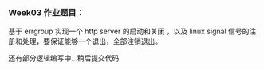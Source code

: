 ### Week03 作业题目：
基于 errgroup 实现一个 http server 的启动和关闭 ，以及 linux signal 信号的注册和处理，要保证能够一个退出，全部注销退出。

还有部分逻辑编写中...稍后提交代码